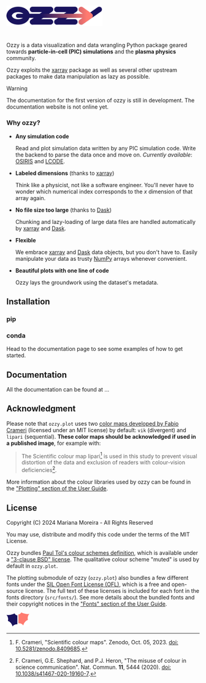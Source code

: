 
<picture>
  <source media="(prefers-color-scheme: dark)" srcset="docs/docs/assets/ozzy_logo_dark.svg" >
  <source media="(prefers-color-scheme: light)" srcset="docs/docs/assets/ozzy_logo.svg">
    <img width="250" title="ozzy logo" alt="ozzy logo" src="docs/docs/assets/ozzy_logo.svg">
</picture>

# 

Ozzy is a data visualization and data wrangling Python package geared towards **particle-in-cell (PIC) simulations** and the **plasma physics** community.

Ozzy exploits the [xarray](https://xarray.dev/) package as well as several other upstream packages to make data manipulation as lazy as possible.

> [!WARNING]
> The documentation for the first version of ozzy is still in development. The documentation website is not online yet.

### **Why ozzy?**

- **Any simulation code**
    
    Read and plot simulation data written by any PIC simulation code. Write the backend to parse the data once and move on. *Currently available*: [OSIRIS](https://osiris-code.github.io/) and [LCODE](https://lcode.info/).

- **Labeled dimensions** (thanks to [xarray](https://xarray.dev/))

    Think like a physicist, not like a software engineer. You'll never have to wonder which numerical index corresponds to the $x$ dimension of that array again.      
  
- **No file size too large** (thanks to [Dask](https://www.dask.org/))

    Chunking and lazy-loading of large data files are handled automatically by [xarray](https://xarray.dev/) and [Dask](https://www.dask.org/).

- **Flexible**

    We embrace [xarray](https://xarray.dev/) and [Dask](https://www.dask.org/) data objects, but you don't have to. Easily manipulate your data as trusty [NumPy](https://numpy.org/) arrays whenever convenient.

- **Beautiful plots with one line of code**

    Ozzy lays the groundwork using the dataset's metadata.


## Installation

### pip

### conda

Head to the documentation page to see some examples of how to get started.

## Documentation

All the documentation can be found at ...

## Acknowledgment

Please note that `ozzy.plot` uses two [color maps developed by Fabio Crameri](https://www.fabiocrameri.ch/colourmaps/) (licensed under an MIT license) by default: `vik` (divergent) and `lipari` (sequential). **These color maps should be acknowledged if used in a published image**, for example with:

> The Scientific colour map lipari[^1] is used in this study to prevent visual distortion of the data and exclusion of readers with colour-vision deficiencies[^2].

[^1]: F. Crameri, "Scientific colour maps". Zenodo, Oct. 05, 2023. [doi: 10.5281/zenodo.8409685](http://doi.org/10.5281/zenodo.8409685).

[^2]: F. Crameri, G.E. Shephard, and P.J. Heron, "The misuse of colour in science communication". Nat. Commun. **11**, 5444 (2020). [doi: 10.1038/s41467-020-19160-7](https://doi.org/10.1038/s41467-020-19160-7). 

More information about the colour libraries used by ozzy can be found in the ["Plotting" section of the User Guide]().


## License

Copyright (C) 2024 Mariana Moreira - All Rights Reserved 

You may use, distribute and modify this code under the terms of the MIT License.

Ozzy bundles [Paul Tol's colour schemes definition](https://personal.sron.nl/~pault/), which is available under a ["3-clause BSD" license](https://opensource.org/license/BSD-3-Clause). The qualitative colour scheme "muted" is used by default in `ozzy.plot`.

The plotting submodule of ozzy (`ozzy.plot`) also bundles a few different fonts under the [SIL Open Font License (OFL)](https://openfontlicense.org/), which is a free and open-source license. The full text of these licenses is included for each font in the fonts directory (`src/fonts/`). See more details about the bundled fonts and their copyright notices in the ["Fonts" section of the User Guide]().



<picture>
  <source media="(prefers-color-scheme: dark)" srcset="docs/docs/assets/ozzy_icon_dark.svg" >
  <source media="(prefers-color-scheme: light)" srcset="docs/docs/assets/ozzy_icon.svg">
  <img width="60" title="ozzy icon" alt="ozzy icon" src="docs/docs/assets/ozzy_icon.svg">
</picture>

